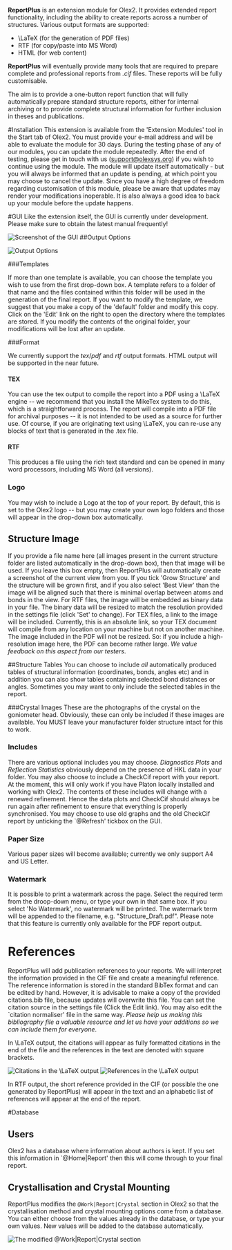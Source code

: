 **ReportPlus** is an extension module for Olex2. It provides extended report functionality, including the ability to create reports across a number of structures. Various output formats are supported:

- \LaTeX (for the generation of PDF files)
- RTF (for copy/paste into MS Word)
- HTML (for web content)

**ReportPlus** will eventually provide many tools that are required to prepare complete and professional reports from *.cif* files. These reports will be fully customisable.

The aim is to provide a one-button report function that will fully automatically prepare standard structure reports, either for internal archiving or to provide complete structural information for further inclusion in theses and publications.

#Installation
This extension is available from the 'Extension Modules' tool in the Start tab of Olex2. You must provide your e-mail address and will be able to evaluate the module for 30 days. During the testing phase of any of our modules, you can update the module repeatedly. After the end of testing, please get in touch with us (support@olexsys.org) if you wish to continue using the module.
The module will update itself automatically - but you will always be informed that an update is pending, at which point you may choose to cancel the update. Since you have a high degree of freedom regarding customisation of this module, please be aware that updates may render your modifications inoperable. It is also always a good idea to back up your module before the update happens.

#GUI
Like the extension itself, the GUI is currently under development. Please make sure to obtain the latest manual frequently!

![Screenshot of the GUI](http://github.com/Olex2/Extensions/ReportPlus/images/screenshot.png)
##Output Options

![Output Options](/images/output_options.png)

###Templates

If more than one template is available, you can choose the template you wish to use from the first drop-down box. A template refers to a folder of that name and the files contained within this folder will be used in the generation of the final report. If you want to modify the template, we suggest that you make a copy of the 'default' folder and modify this copy. Click on the 'Edit' link on the right to open the directory where the templates are stored. If you modify the contents of the original folder, your modifications will be lost after an update.

###Format

We currently support the _tex_/_pdf_ and _rtf_ output formats. HTML output will be supported in the near future.

#### TEX

You can use the tex output to compile the report into a PDF using a \LaTeX engine -- we recommend that you install the MikeTex system to do this, which is a straightforward process.
The report will compile into a PDF file for archival purposes -- it is not intended to be used as a source for further use. Of course, if you are originating text using \LaTeX, you can re-use any blocks of text that is generated in the .tex file.
	
#### RTF

This produces a file using the rich text standard and can be opened in many word processors, including MS Word (all versions).

### Logo
You may wish to include a Logo at the top of your report. By default, this is set to the Olex2 logo -- but you may create your own logo folders and those will appear in the drop-down box automatically.

## Structure Image
If you provide a file name here (all images present in the current structure folder are listed automatically in the drop-down box), then that image will be used.
If you leave this box empty, then ReportPlus will automatically create a screenshot of the current view from you. If you tick 'Grow Structure' and the structure will be grown first, and if you also select 'Best View' than the image will be aligned such that there is minimal overlap between atoms and bonds in the view.
For RTF files, the image will be embedded as binary data in your file. The binary data will be resized to match the resolution provided in the settings file (click 'Set' to change). For TEX files, a link to the image will be included. Currently, this is an absolute link, so your TEX document will compile from any location on your machine but not on another machine. The image included in the PDF will not be resized. So: if you include a high-resolution image here, the PDF can become rather large. _We value feedback on this aspect from our testers_.


##Structure Tables
You can choose to include _all_ automatically produced tables of structural information (coordinates, bonds, angles etc) and in addition you can also show tables containing selected bond distances or angles. Sometimes you may want to only include the selected tables in the report.

###Crystal Images
These are the photographs of the crystal on the goniometer head. Obviously, these can only be included if these images are available. You MUST leave your manufacturer folder structure intact for this to work.

### Includes
There are various optional includes you may choose. _Diagnostics Plots_ and _Reflection Statistics_ obviously depend on the presence of HKL data in your folder. You may also choose to include a CheckCif report with your report. At the moment, this will only work if you have Platon locally installed and working with Olex2.
The contents of these includes will change with a renewed refinement. Hence the data plots and CheckCif should always be run again after refinement to ensure that everything is properly synchronised. You may choose to use old graphs and the old CheckCif report by unticking the `@Refresh' tickbox on the GUI.

### Paper Size
Various paper sizes will become available; currently we only support A4 and US Letter.

### Watermark
It is possible to print a watermark across the page. Select the required term from the droop-down menu, or type your own in that same box. If you select 'No Watermark', no watermark will be printed. The watermark term will be appended to the filename, e.g. "Structure_Draft.pdf". Please note that this feature is currently only available for the PDF report output.


# References

ReportPlus will add publication references to your reports. We will interpret the information provided in the CIF file and create a meaningful reference. The reference information is stored in the standard BibTex format and can be edited by hand. However, it is advisable to make a copy of the provided citations.bib file, because updates will overwrite this file. You can set the citation source in the settings file (Click the Edit link). You may also edit the `citation normaliser' file in the same way. _Please help us making this bibliography file a valuable resource and let us have your additions so we can include them for everyone_.

In \LaTeX output, the citations will appear as fully formatted citations in the end of the file and the references in the text are denoted with square brackets.

![Citations in the \LaTeX output](/images/citations.png)
![References in the \LaTeX output](/images/references.png)

In RTF output, the short reference provided in the CIF (or possible the one generated by ReportPlus) will appear in the text and an alphabetic list of references will appear at the end of the report.


#Database

## Users
Olex2 has a database where information about authors is kept. If you set this information in `@Home|Report' then this will come through to your final report.

## Crystallisation and Crystal Mounting
ReportPlus modifies the `@Work|Report|Crystal` section in Olex2 so that the crystallisation method and crystal mounting options come from a database. You can either choose from the values already in the database, or type your own values. New values will be added to the database automatically.

![The modified `@Work|Report|Crystal` section](/images/modified_crystal_section.png)
